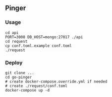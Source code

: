 ## Pinger

### Usage

```
cd api
PORT=3000 DB_HOST=mongo:27017 ./api
cd request
cp conf.toml.example conf.toml
./request
```

### Deploy

```
git clone ...
cd go-pinger
# create docker-compose.override.yml if needed
# create ./request/conf.toml
docker-compose up -d
```